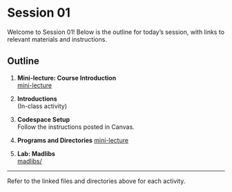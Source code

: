 
# Session 01

Welcome to Session 01! Below is the outline for today’s session, with links to relevant materials and instructions.

## Outline

1. **Mini-lecture: Course Introduction**  
	[mini-lecture](./course-intro.md)

2. **Introductions**  
	(In-class activity)

3. **Codespace Setup**  
	Follow the instructions posted in Canvas.

4. **Programs and Directories**
	[mini-lecture](./programs.md)

4. **Lab: Madlibs**  
	[madlibs/](../madlibs/)

---

Refer to the linked files and directories above for each activity.
